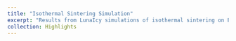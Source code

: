 ```yaml
---
title: "Isothermal Sintering Simulation"
excerpt: "Results from LunaIcy simulations of isothermal sintering on Europa."
collection: Highlights
---
```


<div id="plotly-chart" style="width:500px;height:500px;"></div>

<script>
function initPlotlyChart() {
  const z = [
    [91, 58, 32, 14, 3.2],
    [59, 37, 20, 8.4, 1.7],
    [36, 22, 11, 4.8, 1.1],
    [28, 16, 8.3, 3.2, 1.0],
    [23, 13, 6.6, 2.4, 1.0]
  ];

  const x = [0.4, 0.5, 0.6, 0.7, 0.8]; // Albedo
  const y = [0.9, 0.8, 0.6, 0.4, 0.2]; // Porosity

  const colorscale = 'RdPu'; // similar to the image

  const heatmap = {
    z: z,
    x: x,
    y: y,
    type: 'heatmap',
    colorscale: colorscale,
    reversescale: false,
    showscale: true,
    zmin: 0,
    zmax: 91
  };

  // Add numeric annotations
  const annotations = [];
  for (let i = 0; i < y.length; i++) {
    for (let j = 0; j < x.length; j++) {
      annotations.push({
        x: x[j],
        y: y[i],
        text: z[i][j].toString(),
        showarrow: false,
        font: { color: 'black' }
      });
    }
  }

  const layout = {
    title: 'r_b(x=0,t=tf) / r_b(x=0,t=0)',
    xaxis: { title: 'Albedo A' },
    yaxis: { title: 'Porosity φ' },
    annotations: annotations
  };

  Plotly.newPlot('plotly-chart', [heatmap], layout);
}
</script>

<script src="https://cdn.plot.ly/plotly-latest.min.js" onload="initPlotlyChart();"></script>
